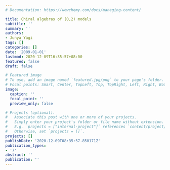 ```yaml
---
# Documentation: https://wowchemy.com/docs/managing-content/

title: Chiral algebras of (0,2) models
subtitle: ''
summary: ''
authors:
- Junya Yagi
tags: []
categories: []
date: '2009-01-01'
lastmod: 2020-12-09T16:35:57+08:00
featured: false
draft: false

# Featured image
# To use, add an image named `featured.jpg/png` to your page's folder.
# Focal points: Smart, Center, TopLeft, Top, TopRight, Left, Right, BottomLeft, Bottom, BottomRight.
image:
  caption: ''
  focal_point: ''
  preview_only: false

# Projects (optional).
#   Associate this post with one or more of your projects.
#   Simply enter your project's folder or file name without extension.
#   E.g. `projects = ["internal-project"]` references `content/project/deep-learning/index.md`.
#   Otherwise, set `projects = []`.
projects: []
publishDate: '2020-12-09T08:35:57.850171Z'
publication_types:
- '7'
abstract: ''
publication: ''
---
```

